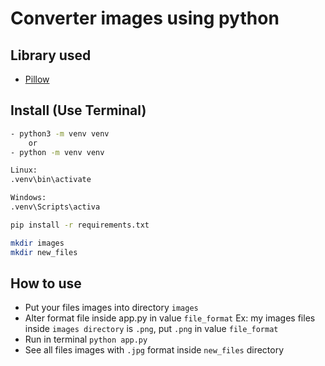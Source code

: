 # Converter images using python

## Library used

* [Pillow](https://pillow.readthedocs.io/en/stable/)

## Install (Use Terminal)

```bash
- python3 -m venv venv
    or 
- python -m venv venv

Linux:
.venv\bin\activate

Windows:
.venv\Scripts\activa

pip install -r requirements.txt

mkdir images
mkdir new_files

```

## How to use

* Put your files images into directory `images`
* Alter format file inside app.py in value `file_format`
Ex: my images files inside `images directory` is `.png`, put `.png` in value `file_format`
* Run in terminal `python app.py`
* See all files images with `.jpg` format inside `new_files` directory
